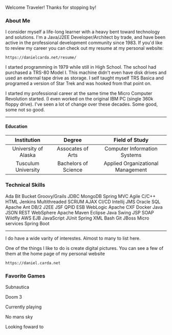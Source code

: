 Welcome Traveler!  Thanks for stopping by!

### About Me

I consider myself a life-long learner with a heavy bent toward technology and solutions.  I'm a Java/J2EE Developer/Architect by trade, and have been active in the professional development community since 1983.  If you'd like to review my career you can check out my resume at my personal website:

    https://danielcarda.net/resume/
    
I started programming in 1979 while still in High School.  The school had purchased a TRS-80 Model I.  This machine didn't even have disk drives and used an external tape drive as storage.  I self taught myself TRS Basica and programed a version of Star Trek and was hooked from that point on.

I started my professional career at the same time the Micro Computer Revolution started.  (I even worked on the original IBM PC (single 360k floppy drive).  I've seen a lot of change over these decades.  Some good, some not so good.

----

#### Education

| Institution          | Degree               | Field of Study                    |
|:--------------------:|:--------------------:|:---------------------------------:|
| University of Alaska | Assocates of Arts    | Computer Information Systems      | 
| Tusculum University  | Bachelors of Science | Applied Organizational Management |


### Technical Skills


Ada	Bit Bucket	Groovy/Grails	JDBC	MongoDB	Spring MVC
Agile	C/C++	HTML	Jenkins	Multithreaded	SCRUM
AJAX	CI/CD	Intellij	JMS	Oracle	SQL
Apache Ant	DB/2	J2EE	JSF	QPID ESB	WebLogic
Apache CXF	Docker	Java	JSON	REST	WebSphere
Apache Maven	Eclipse	Java Swing	JSP	SOAP	Wildfly
AWS	EJB	JavaScript	JUnit	Spring	XML
Bash	Git	JBoss	Micro services	Spring Boot	


----
I do have a wide varity of interestes.  Almost to many to list here.  

One of the things I like to do is create digital pictures.  You can see a few of them at the home page of my personal website

    https://daniel.carda.net



### Favorite Games

Subnautica

Doom 3

Currently playing

No mans sky

Looking foward to

<!--
**dcarda/dcarda** is a ✨ _special_ ✨ repository because its `README.md` (this file) appears on your GitHub profile.

Here are some ideas to get you started:

- 🔭 I’m currently working on ...
- 🌱 I’m currently learning ...
- 👯 I’m looking to collaborate on ...
- 🤔 I’m looking for help with ...
- 💬 Ask me about ...
- 📫 How to reach me: ...
- 😄 Pronouns: ...
- ⚡ Fun fact: ...
-->
